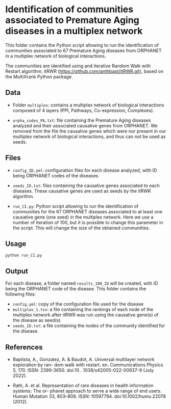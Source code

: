 # Identification of communities associated to Premature Aging diseases in a multiplex network

This folder contains the Python script allowing to run the identification of communities associated to 67 Premature Aging diseases from ORPHANET in a multiplex network of biological interactions. 

The communities are identified using and iterative Random Walk with Restart algorithm, itRWR (https://github.com/anthbapt/itRWR.git), based on the MultiXrank Python package.

## Data

* Folder ```multiplex```: contains a multiplex network of biological interactions composed of 4 layers (PPI, Pathways, Co-expression, Complexes).

* ```orpha_codes_PA.txt```: file containing the Premature Aging diseases analyzed and their associated causative genes from ORPHANET. We removed from the file the causative genes which were nor present in our multiplex network of biological interactions, and thus can not be used as seeds. 

## Files

* ```config_ID.yml```: configuration files for each disease analyzed, with ID being ORPHANET codes of the diseases.  

* ```seeds_ID.txt```: files containing the causative genes associated to each diseases. These causative genes are used as seeds by the itRWR algorithm.


* ```run_CI.py```: Python script allowing to run the identification of communities for the 67 ORPHANET diseases associated to at least one causative gene (one seed) in the multiplex network. Here we use a number of iteration of 100, but it is possible to change this parameter in the script. This will change the size of the obtained communities.

## Usage

```python run_CI.py```

## Output

For each disease, a folder named ```results_100_ID``` will be created, with ID being the ORPHANET code of the disease. This folder contains the following files:

* ```config.yml```: copy of the configuration file used for the disease
* ```multiplex_1.tsv```: a file containing the rankings of each node of the multiplex network after itRWR was run using the causative gene(s) of the disease as seed(s)
* ```seeds_ID.txt```: a file containing the nodes of the community identified for the disease. 

## References

* Baptista, A., Gonzalez, A. & Baudot, A. Universal multilayer network exploration by ran-
dom walk with restart. en. Communications Physics 5, 170. ISSN: 2399-3650. doi:10 .
1038/s42005-022-00937-9 (July 2022).

* Rath, A. et al. Representation of rare diseases in health information systems: The or-
phanet approach to serve a wide range of end users. Human Mutation 33, 803–808. ISSN: 10597794. doi:10.1002/humu.22078 (2012).